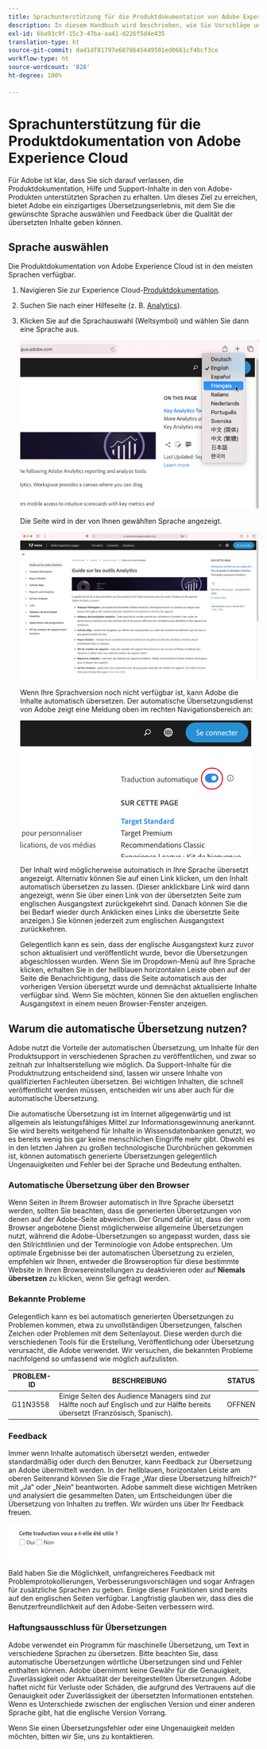 ```yaml
---
title: Sprachunterstützung für die Produktdokumentation von Adobe Experience Cloud
description: In diesem Handbuch wird beschrieben, wie Sie Vorschläge und Ergänzungen zur Adobe-Dokumentationsseite hinzufügen können.
exl-id: 6ba93c9f-15c3-47ba-aa41-d226f5d4e435
translation-type: ht
source-git-commit: dad1df81797e6078645449501ed0661cf4bcf3ce
workflow-type: ht
source-wordcount: '828'
ht-degree: 100%

---
```


# Sprachunterstützung für die Produktdokumentation von Adobe Experience Cloud

Für Adobe ist klar, dass Sie sich darauf verlassen, die Produktdokumentation, Hilfe und Support-Inhalte in den von Adobe-Produkten unterstützten Sprachen zu erhalten. Um dieses Ziel zu erreichen, bietet Adobe ein einzigartiges Übersetzungserlebnis, mit dem Sie die gewünschte Sprache auswählen und Feedback über die Qualität der übersetzten Inhalte geben können.

## Sprache auswählen

Die Produktdokumentation von Adobe Experience Cloud ist in den meisten Sprachen verfügbar.

1. Navigieren Sie zur Experience Cloud-[Produktdokumentation](https://helpx.adobe.com/de/support/experience-cloud.html).

1. Suchen Sie nach einer Hilfeseite (z. B. [Analytics](https://docs.adobe.com/content/help/de-DE/analytics/landing/home.html)).

1. Klicken Sie auf die Sprachauswahl (Weltsymbol) und wählen Sie dann eine Sprache aus.

   ![Sprachauswahl](assets/language-dropdown.png)

   Die Seite wird in der von Ihnen gewählten Sprache angezeigt.

   ![Übersetzte Seite](assets/french.png)

   Wenn Ihre Sprachversion noch nicht verfügbar ist, kann Adobe die Inhalte automatisch übersetzen. Der automatische Übersetzungsdienst von Adobe zeigt eine Meldung oben im rechten Navigationsbereich an:

   ![Übersetzungsnachricht](assets/machine-translation-message.png)

   Der Inhalt wird möglicherweise automatisch in Ihre Sprache übersetzt angezeigt. Alternativ können Sie auf einen Link klicken, um den Inhalt automatisch übersetzen zu lassen. (Dieser anklickbare Link wird dann angezeigt, wenn Sie über einen Link von der übersetzten Seite zum englischen Ausgangstext zurückgekehrt sind. Danach können Sie die bei Bedarf wieder durch Anklicken eines Links die übersetzte Seite anzeigen.) Sie können jederzeit zum englischen Ausgangstext zurückkehren.

   Gelegentlich kann es sein, dass der englische Ausgangstext kurz zuvor schon aktualisiert und veröffentlicht wurde, bevor die Übersetzungen abgeschlossen wurden. Wenn Sie im Dropdown-Menü auf Ihre Sprache klicken, erhalten Sie in der hellblauen horizontalen Leiste oben auf der Seite die Benachrichtigung, dass die Seite automatisch aus der vorherigen Version übersetzt wurde und demnächst aktualisierte Inhalte verfügbar sind. Wenn Sie möchten, können Sie den aktuellen englischen Ausgangstext in einem neuen Browser-Fenster anzeigen.

## Warum die automatische Übersetzung nutzen?

Adobe nutzt die Vorteile der automatischen Übersetzung, um Inhalte für den Produktsupport in verschiedenen Sprachen zu veröffentlichen, und zwar so zeitnah zur Inhaltserstellung wie möglich. Da Support-Inhalte für die Produktnutzung entscheidend sind, lassen wir unsere Inhalte von qualifizierten Fachleuten übersetzen. Bei wichtigen Inhalten, die schnell veröffentlicht werden müssen, entscheiden wir uns aber auch für die automatische Übersetzung.

Die automatische Übersetzung ist im Internet allgegenwärtig und ist allgemein als leistungsfähiges Mittel zur Informationsgewinnung anerkannt. Sie wird bereits weitgehend für Inhalte in Wissensdatenbanken genutzt, wo es bereits wenig bis gar keine menschlichen Eingriffe mehr gibt. Obwohl es in den letzten Jahren zu großen technologische Durchbrüchen gekommen ist, können automatisch generierte Übersetzungen gelegentlich Ungenauigkeiten und Fehler bei der Sprache und Bedeutung enthalten.

### Automatische Übersetzung über den Browser

Wenn Seiten in Ihrem Browser automatisch in Ihre Sprache übersetzt werden, sollten Sie beachten, dass die generierten Übersetzungen von denen auf der Adobe-Seite abweichen. Der Grund dafür ist, dass der vom Browser angebotene Dienst möglicherweise allgemeine Übersetzungen nutzt, während die Adobe-Übersetzungen so angepasst wurden, dass sie den Stilrichtlinien und der Terminologie von Adobe entsprechen. Um optimale Ergebnisse bei der automatischen Übersetzung zu erzielen, empfehlen wir Ihnen, entweder die Browseroption für diese bestimmte Website in Ihren Browsereinstellungen zu deaktivieren oder auf **Niemals übersetzen** zu klicken, wenn Sie gefragt werden.

### Bekannte Probleme

Gelegentlich kann es bei automatisch generierten Übersetzungen zu Problemen kommen, etwa zu unvollständigen Übersetzungen, falschen Zeichen oder Problemen mit dem Seitenlayout. Diese werden durch die verschiedenen Tools für die Erstellung, Veröffentlichung oder Übersetzung verursacht, die Adobe verwendet. Wir versuchen, die bekannten Probleme nachfolgend so umfassend wie möglich aufzulisten.

| **PROBLEM-ID** | **BESCHREIBUNG** | **STATUS** |
|--------------|-------------------------------------------------------------------------------------|------------|
| G11N3558 | Einige Seiten des Audience Managers sind zur Hälfte noch auf Englisch und zur Hälfte bereits übersetzt (Französisch, Spanisch). | OFFNEN |

### Feedback

Immer wenn Inhalte automatisch übersetzt werden, entweder standardmäßig oder durch den Benutzer, kann Feedback zur Übersetzung an Adobe übermittelt werden. In der
hellblauen, horizontalen Leiste am oberen Seitenrand können Sie die Frage „War diese Übersetzung hilfreich?“ mit „Ja“ oder „Nein“ beantworten. Adobe sammelt diese wichtigen
Metriken und analysiert die gesammelten Daten, um Entscheidungen über die Übersetzung von Inhalten zu treffen. Wir würden uns über Ihr Feedback freuen.

![Feedback](assets/machine-translation-feedback.png)

Bald haben Sie die Möglichkeit, umfangreicheres Feedback mit Problemprotokollierungen, Verbesserungsvorschlägen und sogar Anfragen für zusätzliche Sprachen zu geben. Einige dieser Funktionen sind bereits auf den englischen Seiten verfügbar. Langfristig glauben wir, dass dies die Benutzerfreundlichkeit auf den
Adobe-Seiten verbessern wird.

<!--
![Improve this page](assets/feedback.png)
-->

### Haftungsausschluss für Übersetzungen

Adobe verwendet ein Programm für maschinelle Übersetzung, um Text in verschiedene Sprachen zu übersetzen. Bitte beachten Sie, dass automatische Übersetzungen wörtliche Übersetzungen sind und Fehler enthalten können. Adobe übernimmt keine Gewähr für die Genauigkeit, Zuverlässigkeit oder Aktualität der bereitgestellten Übersetzungen. Adobe haftet nicht für Verluste oder Schäden, die aufgrund des Vertrauens auf die Genauigkeit oder Zuverlässigkeit der übersetzten Informationen entstehen. Wenn es Unterschiede zwischen der englischen Version und einer anderen Sprache gibt, hat die englische Version Vorrang.

Wenn Sie einen Übersetzungsfehler oder eine Ungenauigkeit melden möchten, bitten wir Sie, uns zu kontaktieren.
